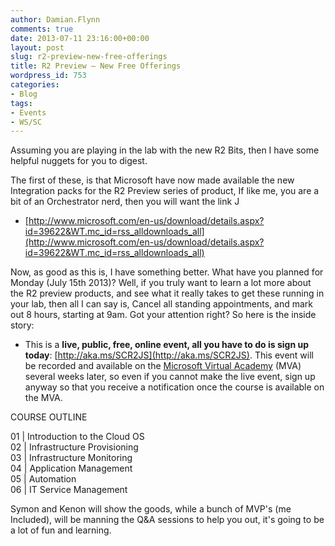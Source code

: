 ```yaml
---
author: Damian.Flynn
comments: true
date: 2013-07-11 23:16:00+00:00
layout: post
slug: r2-preview-new-free-offerings
title: R2 Preview – New Free Offerings
wordpress_id: 753
categories:
- Blog
tags:
- Events
- WS/SC
---
```


Assuming you are playing in the lab with the new R2 Bits, then I have some helpful nuggets for you to digest.

The first of these, is that Microsoft have now made available the new Integration packs for the R2 Preview series of product, If like me, you are a bit of an Orchestrator nerd, then you will want the link J

  * [http://www.microsoft.com/en-us/download/details.aspx?id=39622&WT.mc_id=rss_alldownloads_all](http://www.microsoft.com/en-us/download/details.aspx?id=39622&WT.mc_id=rss_alldownloads_all)

Now, as good as this is, I have something better. What have you planned for Monday (July 15th 2013)? Well, if you truly want to learn a lot more about the R2 preview products, and see what it really takes to get these running in your lab, then all I can say is, Cancel all standing appointments, and mark out 8 hours, starting at 9am. Got your attention right? So here is the inside story:

  * This is a **live, public, free, online event, all you have to do is sign up today**: [http://aka.ms/SCR2JS](http://aka.ms/SCR2JS). This event will be recorded and available on the [Microsoft Virtual Academy](https://www.microsoftvirtualacademy.com/Home.aspx) (MVA) several weeks later, so even if you cannot make the live event, sign up anyway so that you receive a notification once the course is available on the MVA.   


COURSE OUTLINE   


01 | Introduction to the Cloud OS   
02 | Infrastructure Provisioning   
03 | Infrastructure Monitoring   
04 | Application Management   
05 | Automation   
06 | IT Service Management 

Symon and Kenon will show the goods, while a bunch of MVP's (me Included), will be manning the Q&A sessions to help you out, it's going to be a lot of fun and learning.
